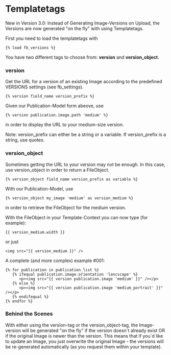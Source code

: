 # Templatetags #
New in Version 3.0: Instead of Generating Image-Versions on Upload, the Versions are now generated "on the fly" with using Templatetags.

First you need to load the templatetags with
```
{% load fb_versions %}
```

You have two different tags to choose from: **version** and **version\_object**.

### version ###
Get the URL for a version of an existing Image according to the predefined VERSIONS settings (see fb\_settings).
```
{% version field_name version_prefix %}
```
Given our Publication-Model form abeove, use
```
{% version publication.image.path 'medium' %}
```
in order to display the URL to your medium-size version.

Note: version\_prefix can either be a string or a variable. If version\_prefix is a string, use quotes.
### version\_object ###
Sometimes getting the URL to your version may not be enough. In this case, use version\_object in order to return a FileObject.
```
{% version_object field_name version_prefix as variable %}
```
With our Publication-Model, use
```
{% version_object my_image 'medium' as version_medium %} 
```
in order to retrieve the FileObject for the medium version.

With the FileObject in your Template-Context you can now type (for example):
```
{{ version_medium.width }}
```
or just
```
<img src="{{ version_medium }}" />
```

A complete (and more complex) example #001:
```
{% for publication in publication_list %}
   {% ifequal publication.image.orientation 'lancscape' %}
      <p><img src="{{ version publication.image 'medium' }}" /></p>
   {% else %}
      <p><img src="{{ version publication.image 'medium_portrait' }}" /></p>
   {% endifequal %}
{% endfor %}
```

### Behind the Scenes ###
With either using the version-tag or the version\_object-tag, the Image-version will be generated "on the fly" if the version doesn´t already exist OR if the original Image is newer than the version.
This means that if you´d like to update an Image, you just overwrite the original Image - the versions will be re-generated automatically (as you request them within your template).